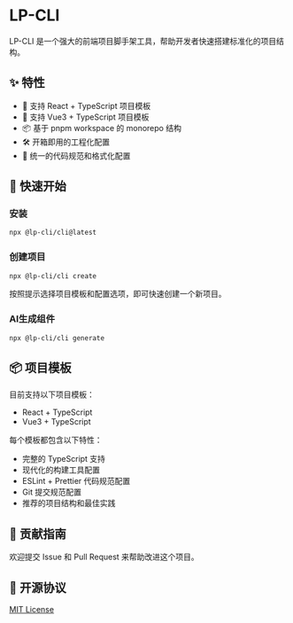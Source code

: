  # LP-CLI

LP-CLI 是一个强大的前端项目脚手架工具，帮助开发者快速搭建标准化的项目结构。

## ✨ 特性

- 🚀 支持 React + TypeScript 项目模板
- 🎯 支持 Vue3 + TypeScript 项目模板
- 📦 基于 pnpm workspace 的 monorepo 结构
- 🛠️ 开箱即用的工程化配置
- 🎨 统一的代码规范和格式化配置

## 🚀 快速开始

### 安装

```bash
npx @lp-cli/cli@latest
```

### 创建项目

```bash
npx @lp-cli/cli create
```

按照提示选择项目模板和配置选项，即可快速创建一个新项目。

### AI生成组件

```bash
npx @lp-cli/cli generate
```


## 📦 项目模板

目前支持以下项目模板：

- React + TypeScript
- Vue3 + TypeScript

每个模板都包含以下特性：

- 完整的 TypeScript 支持
- 现代化的构建工具配置
- ESLint + Prettier 代码规范配置
- Git 提交规范配置
- 推荐的项目结构和最佳实践

## 🤝 贡献指南

欢迎提交 Issue 和 Pull Request 来帮助改进这个项目。

## 📄 开源协议

[MIT License](LICENSE)